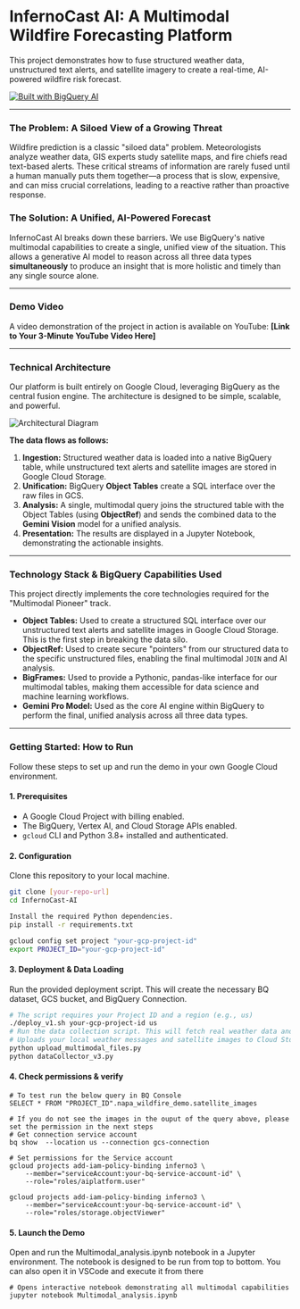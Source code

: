# InfernoCast AI: A Multimodal Wildfire Forecasting Platform

This project demonstrates how to fuse structured weather data, unstructured text alerts, and satellite imagery to create a real-time, AI-powered wildfire risk forecast.

[![Built with BigQuery AI](https://img.shields.io/badge/Built%20with-BigQuery%20AI-2196F3?logo=googlebigquery)](https://cloud.google.com/bigquery/docs/introduction-bq-ai)

---

### The Problem: A Siloed View of a Growing Threat

Wildfire prediction is a classic "siloed data" problem. Meteorologists analyze weather data, GIS experts study satellite maps, and fire chiefs read text-based alerts. These critical streams of information are rarely fused until a human manually puts them together—a process that is slow, expensive, and can miss crucial correlations, leading to a reactive rather than proactive response.

### The Solution: A Unified, AI-Powered Forecast

InfernoCast AI breaks down these barriers. We use BigQuery's native multimodal capabilities to create a single, unified view of the situation. This allows a generative AI model to reason across all three data types **simultaneously** to produce an insight that is more holistic and timely than any single source alone.

---

### Demo Video

A video demonstration of the project in action is available on YouTube:
**[Link to Your 3-Minute YouTube Video Here]**

---

### Technical Architecture

Our platform is built entirely on Google Cloud, leveraging BigQuery as the central fusion engine. The architecture is designed to be simple, scalable, and powerful.

![Architectural Diagram](link_to_your_diagram_image_in_the_repo.png)

**The data flows as follows:**
1.  **Ingestion:** Structured weather data is loaded into a native BigQuery table, while unstructured text alerts and satellite images are stored in Google Cloud Storage.
2.  **Unification:** BigQuery **Object Tables** create a SQL interface over the raw files in GCS.
3.  **Analysis:** A single, multimodal query joins the structured table with the Object Tables (using **ObjectRef**) and sends the combined data to the **Gemini Vision** model for a unified analysis.
4.  **Presentation:** The results are displayed in a Jupyter Notebook, demonstrating the actionable insights.

---

### Technology Stack & BigQuery Capabilities Used

This project directly implements the core technologies required for the "Multimodal Pioneer" track.

*    **Object Tables:** Used to create a structured SQL interface over our unstructured text alerts and satellite images in Google Cloud Storage. This is the first step in breaking the data silo.
*    **ObjectRef:** Used to create secure "pointers" from our structured data to the specific unstructured files, enabling the final multimodal `JOIN` and AI analysis.
*    **BigFrames:** Used to provide a Pythonic, pandas-like interface for our multimodal tables, making them accessible for data science and machine learning workflows.
*    **Gemini Pro Model:** Used as the core AI engine within BigQuery to perform the final, unified analysis across all three data types.

---

### Getting Started: How to Run

Follow these steps to set up and run the demo in your own Google Cloud environment.

#### 1. Prerequisites
*   A Google Cloud Project with billing enabled.
*   The BigQuery, Vertex AI, and Cloud Storage APIs enabled.
*   `gcloud` CLI and Python 3.8+ installed and authenticated.

#### 2. Configuration
Clone this repository to your local machine.
```bash
git clone [your-repo-url]
cd InfernoCast-AI

Install the required Python dependencies.
pip install -r requirements.txt

gcloud config set project "your-gcp-project-id"
export PROJECT_ID="your-gcp-project-id"
```
#### 3. Deployment & Data Loading
Run the provided deployment script. This will create the necessary BQ dataset, GCS bucket, and BigQuery Connection.
```bash
# The script requires your Project ID and a region (e.g., us)
./deploy_v1.sh your-gcp-project-id us
# Run the data collection script. This will fetch real weather data and upload all necessary files and tables to your GCP environment.
# Uploads your local weather messages and satellite images to Cloud Storage (provided as part of repo)
python upload_multimodal_files.py
python dataCollector_v3.py
```

#### 4. Check permissions & verify
```
# To test run the below query in BQ Console
SELECT * FROM "PROJECT_ID".napa_wildfire_demo.satellite_images

# If you do not see the images in the ouput of the query above, please set the permission in the next steps
# Get connection service account
bq show  --location us --connection gcs-connection

# Set permissions for the Service account
gcloud projects add-iam-policy-binding inferno3 \
    --member="serviceAccount:your-bq-service-account-id" \
    --role="roles/aiplatform.user"

gcloud projects add-iam-policy-binding inferno3 \
    --member="serviceAccount:your-bq-service-account-id" \
    --role="roles/storage.objectViewer"
```

#### 5. Launch the Demo
Open and run the Multimodal_analysis.ipynb notebook in a Jupyter environment. The notebook is designed to be run from top to bottom. You can also open it in VSCode and execute it from there
```
# Opens interactive notebook demonstrating all multimodal capabilities
jupyter notebook Multimodal_analysis.ipynb
```

